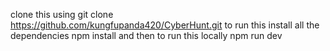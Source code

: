 clone this using 
git clone https://github.com/kungfupanda420/CyberHunt.git
to run this install all the dependencies 
npm install
and then to run this locally 
npm run dev
